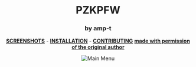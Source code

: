 <div align="center">

# PZKPFW
### by amp-t


**[SCREENSHOTS](https://imgur.com/a/yG00gR3)** -
**[INSTALLATION](https://github.com/Hypnootize/TF2-HUD-GitHub-Resources/blob/main/installation/windows_install.md)** -
**[CONTRIBUTING](https://github.com/Hypnootize/TF2-HUD-GitHub-Resources/blob/main/contributing/github_contributing.md)**
**[made with permission of the original author](https://i.imgur.com/Strnvk2.png)**

![Main Menu](https://i.imgur.com/iopNWwz.png)
